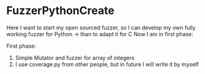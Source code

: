 # FuzzerPythonCreate
Here I want to start my open sourced fuzzer, so I can develop my own fully working fuzzer for Python -> than to adapt it for C
Now I am in first phase:

First phase:
1) Simple Mutator and fuzzer for array of integers
2) I use coverage.py from other people, but in future I will write it by myself
